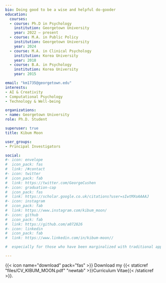 ```yaml
---
bio: Doing good to be a wise and helpful do-gooder 
education:
  courses:
  - course: Ph.D in Psychology
    institution: Georgetown University
    year: 2022 – present
  - course: M.A. in Public Policy
    institution: Georgetown University
    year: 2024
  - course: M.A. in Clinical Psychology
    institution: Korea University
    year: 2018
  - course: B.A. in Psychology
    institution: Korea University
    year: 2015

email: "km1735@georgetown.edu"
interests:
- AI & Creativity
- Computational Psychology
- Technology & Well-being

organizations:
- name: Georgetown University
role: Ph.D. Student

superuser: true
title: Kibum Moon

user_groups:
- Principal Investigators

social:
#- icon: envelope
#  icon_pack: fas
#  link: /#contact
#- icon: twitter
#  icon_pack: fab
#  link: https://twitter.com/GeorgeCushen
#- icon: graduation-cap
#  icon_pack: fas
#  link: https://scholar.google.co.uk/citations?user=sIwtMXoAAAAJ
#- icon: instagram
#  icon_pack: fab
#  link: https://www.instagram.com/kibum_moon/
#- icon: github
#  icon_pack: fab
#  link: https://github.com/a072826
#- icon: linkedin
#  icon_pack: fab
#  link: https://www.linkedin.com/in/kibum-moon//

#  especially for those who have been marginalized with traditional approach. 

---
```



{{< icon name="download" pack="fas" >}} Download my {{< staticref "files/CV_KIBUM_MOON.pdf" "newtab" >}}Curriculum Vitae{{< /staticref >}}.
